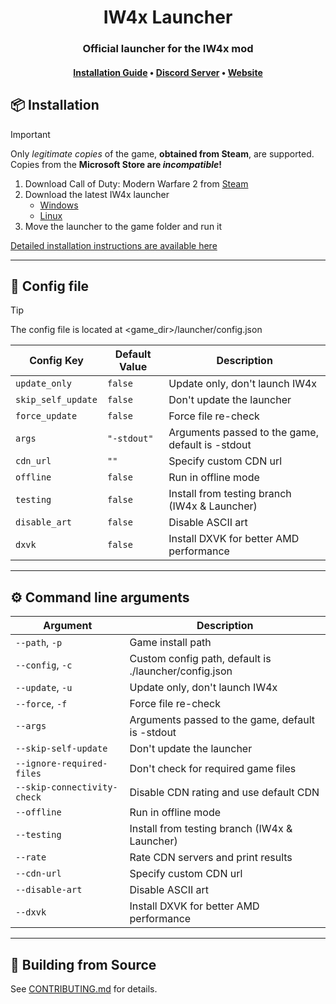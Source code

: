 <div align="center">

# IW4x Launcher
### Official launcher for the IW4x mod

#### [Installation Guide](https://iw4x.dev/install) • [Discord Server](https://iw4x.dev/discord) • [Website](https://iw4x.dev)

</div>


## 📦 Installation

> [!IMPORTANT]
> Only _legitimate copies_ of the game, **obtained from Steam**, are supported.  
> Copies from the **Microsoft Store are _incompatible_!**

1. Download Call of Duty: Modern Warfare 2 from [Steam](https://store.steampowered.com/app/10180/Call_of_Duty_Modern_Warfare_2_2009/)
2. Download the latest IW4x launcher
    - [Windows](https://github.com/iw4x/launcher/releases/latest/download/iw4x-launcher.exe)
    - [Linux](https://github.com/iw4x/launcher/releases/latest/download/iw4x-launcher-x86_64-unknown-linux-gnu.tar.gz)
3. Move the launcher to the game folder and run it

[Detailed installation instructions are available here](https://iw4x.dev/install)

---

## 🔧 Config file

> [!TIP]
> The config file is located at <game_dir>/launcher/config.json

| Config Key | Default Value | Description |
|------------|---------------|-------------|
| `update_only` | `false` | Update only, don't launch IW4x |
| `skip_self_update` | `false` | Don't update the launcher |
| `force_update` | `false` | Force file re-check |
| `args` | `"-stdout"` | Arguments passed to the game, default is -stdout |
| `cdn_url` | `""` | Specify custom CDN url |
| `offline` | `false` | Run in offline mode |
| `testing` | `false` | Install from testing branch (IW4x & Launcher) |
| `disable_art` | `false` | Disable ASCII art |
| `dxvk` | `false` | Install DXVK for better AMD performance |

---

## ⚙️ Command line arguments

| Argument | Description |
|----------|-------------|
| `--path`, `-p` | Game install path |
| `--config`, `-c` | Custom config path, default is ./launcher/config.json |
| `--update`, `-u` | Update only, don't launch IW4x |
| `--force`, `-f` | Force file re-check |
| `--args` | Arguments passed to the game, default is -stdout |
| `--skip-self-update` | Don't update the launcher |
| `--ignore-required-files` | Don't check for required game files |
| `--skip-connectivity-check` | Disable CDN rating and use default CDN |
| `--offline` | Run in offline mode |
| `--testing` | Install from testing branch (IW4x & Launcher) |
| `--rate` | Rate CDN servers and print results |
| `--cdn-url` | Specify custom CDN url |
| `--disable-art` | Disable ASCII art |
| `--dxvk` | Install DXVK for better AMD performance |

---

## 🔨 Building from Source

See [CONTRIBUTING.md](CONTRIBUTING.md) for details.

